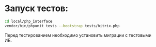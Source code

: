 # Запуск тестов:

```sh
cd local/php_interface
vendor/bin/phpunit tests --bootstrap tests/bitrix.php
```

Перед тестированием необходимо установить миграции с тестовыми ИБ.